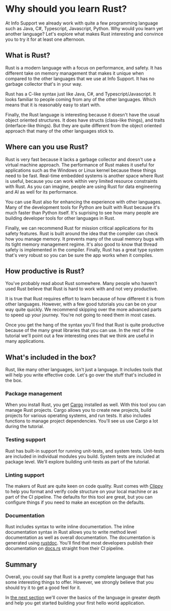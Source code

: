 # Why should you learn Rust?

At Info Support we already work with quite a few programming language such as Java, C#, Typescript, Javascript, Python.
Why would you learn yet another language? Let's explore what makes Rust interesting and convince you to try it for
at least one afternoon.

## What is Rust?

Rust is a modern language with a focus on performance, and safety. It has different take on memory management that makes
it unique when compared to the other languages that we use at Info Support. It has no garbage collector that's in your
way.

Rust has a C-like syntax just like Java, C#, and Typescript/Javascript. It looks familiar to people coming from any
of the other languages. Which means that it is reasonably easy to start with.

Finally, the Rust language is interesting because it doesn't have the usual object oriented structures. It does have
structs (class-like things), and traits (interface-like things). But they are quite different from the object oriented
approach that many of the other languages stick to.

## Where can you use Rust?

Rust is very fast because it lacks a garbage collector and doesn't use a virtual machine approach. The performance of
Rust makes it useful for applications such as the Windows or Linux kernel because these things need to be fast.
Real-time embedded systems is another space where Rust is useful, because you can work within very limited resource
constraints with Rust. As you can imagine, people are using Rust for data engineering and AI as well for its performance.

You can use Rust also for enhancing the experience with other languages. Many of the development tools for Python are
built with Rust because it's much faster than Python itself. It's suprising to see how many people are building
developer tools for other languages in Rust. 

Finally, we can recommend Rust for mission critical applications for its safety features. Rust is built around the idea
that the compiler can check how you manage memory. It prevents many of the usual memory bugs with its tight memory
management regime. It's also good to know that thread safety is implemented in the compiler. Finally, Rust has a great
type system that's very robust so you can be sure the app works when it compiles.

## How productive is Rust?

You've probably read about Rust somewhere. Many people who haven't used Rust believe that Rust is hard to work with
and not very productive.

It is true that Rust requires effort to learn because of how different it is from other languages. However, with a few
good tutorials you can be on your way quite quickly. We recommend skipping over the more advanced parts to speed up
your journey. You're not going to need them in most cases.

Once you get the hang of the syntax you'll find that Rust is quite productive because of the many great libraries that
you can use. In the rest of the tutorial we'll point out a few interesting ones that we think are useful in many
applications.

## What's included in the box?

Rust, like many other languages, isn't just a language. It includes tools that will help you write effective code.
Let's go over the stuff that's included in the box.

### Package management

When you install Rust, you get [Cargo](https://github.com/rust-lang/cargo) installed as well. With this tool you can
manage Rust projects. Cargo allows you to create new projects, build projects for various operating systems, and run
tests. It also includes functions to manage project dependencies. You'll see us use Cargo a lot during the tutorial.

### Testing support

Rust has built-in support for running unit-tests, and system tests. Unit-tests are included in individual modules you
build. System tests are included at package level. We'll explore building unit-tests as part of the tutorial.

### Linting support

The makers of Rust are quite keen on code quality. Rust comes with [Clippy](https://github.com/rust-lang/rust-clippy) to
help you format and verify code structure on your local machine or as part of the CI pipeline. The defaults for this tool
are great, but you can configure things if you need to make an exception on the defaults.

### Documentation

Rust includes syntax to write inline documentation. The inline documentation syntax in Rust allows you to write 
method level documentation as well as overall documentation. The documentation is generated using 
[rustdoc](https://doc.rust-lang.org/rustdoc/index.html). You'll find that most developers publish their documentation
on [docs.rs](https://docs.rs) straight from their CI pipeline.

## Summary

Overall, you could say that Rust is a pretty complete language that has some interesting things to offer. However, we
strongly believe that you should try it to get a good feel for it.

In [the next section](./02-learning-the-basics-of-rust.md) we'll cover the basics of the language in greater depth
and help you get started building your first hello world application.